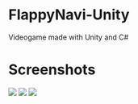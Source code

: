 # FlappyNavi-Unity
Videogame made with Unity and C#

# Screenshots
![]([https://github.com/larz120/FlappyNavi-Unity/Gameplay.gif)
![]([https://github.com/larz120/FlappyNavi-Unity/Gameplay01.jpeg)
![]([https://github.com/larz120/FlappyNavi-Unity/GameOver.jpeg)
